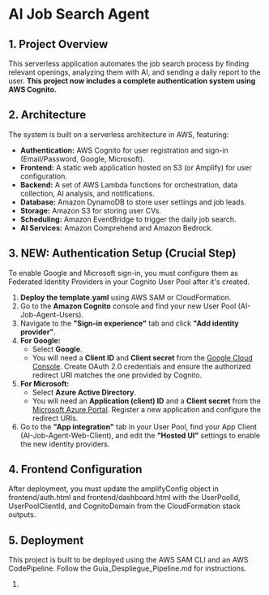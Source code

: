 # **AI Job Search Agent**

## **1\. Project Overview**

This serverless application automates the job search process by finding relevant openings, analyzing them with AI, and sending a daily report to the user. **This project now includes a complete authentication system using AWS Cognito.**

## **2\. Architecture**

The system is built on a serverless architecture in AWS, featuring:

* **Authentication:** AWS Cognito for user registration and sign-in (Email/Password, Google, Microsoft).  
* **Frontend:** A static web application hosted on S3 (or Amplify) for user configuration.  
* **Backend:** A set of AWS Lambda functions for orchestration, data collection, AI analysis, and notifications.  
* **Database:** Amazon DynamoDB to store user settings and job leads.  
* **Storage:** Amazon S3 for storing user CVs.  
* **Scheduling:** Amazon EventBridge to trigger the daily job search.  
* **AI Services:** Amazon Comprehend and Amazon Bedrock.

## **3\. NEW: Authentication Setup (Crucial Step)**

To enable Google and Microsoft sign-in, you must configure them as Federated Identity Providers in your Cognito User Pool after it's created.

1. **Deploy the template.yaml** using AWS SAM or CloudFormation.  
2. Go to the **Amazon Cognito** console and find your new User Pool (AI-Job-Agent-Users).  
3. Navigate to the **"Sign-in experience"** tab and click **"Add identity provider"**.  
4. **For Google:**  
   * Select **Google**.  
   * You will need a **Client ID** and **Client secret** from the [Google Cloud Console](https://console.cloud.google.com/apis/credentials). Create OAuth 2.0 credentials and ensure the authorized redirect URI matches the one provided by Cognito.  
5. **For Microsoft:**  
   * Select **Azure Active Directory**.  
   * You will need an **Application (client) ID** and a **Client secret** from the [Microsoft Azure Portal](https://www.google.com/search?q=https://portal.azure.com/). Register a new application and configure the redirect URIs.  
6. Go to the **"App integration"** tab in your User Pool, find your App Client (AI-Job-Agent-Web-Client), and edit the **"Hosted UI"** settings to enable the new identity providers.

## **4\. Frontend Configuration**

After deployment, you must update the amplifyConfig object in frontend/auth.html and frontend/dashboard.html with the UserPoolId, UserPoolClientId, and CognitoDomain from the CloudFormation stack outputs.

## **5\. Deployment**

This project is built to be deployed using the AWS SAM CLI and an AWS CodePipeline. Follow the Guia\_Despliegue\_Pipeline.md for instructions.

1. 
